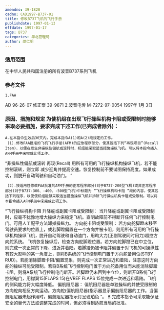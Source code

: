 ```yaml
---
amendno: 39-1820
cadno: CAD1997-B737-01
title: 修改B737飞机的飞行手册
publishdate: 1997-01-13
effdate: 1997-01-17
tags: B737
categories: 华北管理局
author: 邵仁明
---
```


### 适用范围 
在中华人民共和国注册的所有波音B737系列飞机

<!--more-->
### 参考文件
    1.FAA 
AD 96-26-07 修正案 39-9871
    2.波音电传 M-7272-97-0054  1997年 1月 3日

### 原因、措施和规定     为使机组在出现飞行操纵机构卡阻或受限制时能够采取必要措施，要求完成下述工作(已完成者除外)： 
    A.在本指令生效后30天内，完成本指令A(1)和A(2)段规定的工作。
     (1).修改FAA批准的飞机飞行手册(AFM)的应急程序部分，使其包括下列“再现项目”(Recall Item)，以便在发生非操纵性偏航或滚转时，机组能采取适当措施操纵飞机。可以将本指令插入AFM手册中来完成此项工作。 
“非操纵性偏航或滚转  再现(Recall)      用所有可用的飞行操纵机构操纵飞机，若不能控制滚转，则立即
减少迎角并提高空速。恢复控制前不要试图保持高度。如果成功，则脱开自动驾驶和自动油门。 ” 
  
     (2).按适用性修改FAA批准的AFM手册的正常程序部分(对于B737-200型飞机)或非正常程序部分(对于B737-300、-400、-500型飞机)中标题为 “飞行操纵机构卡阻 ”段的内容，使其包括下列程序，以便使机组能够采取适当措施操纵飞机并排除飞行操纵机构卡阻或受限制。可以将本指令插入AFM手册中来完成此项工作。 
“飞行操纵机构卡阻 
     升降舵或副翼卡阻或受限制： 
     当升降舵或副翼卡阻或受限制时，应毫不犹豫地增大操纵力来稳定飞机。查明故障前不得断开任何飞行控制电门。可用人工配平方法卸掉操纵力。 
     方向舵卡阻或受限制： 
     若方向舵脚蹬未移至驾驶员要求的位置上，或若脚蹬偏置在一个方向并被卡阻，则用所有可用的飞行操纵机构操纵飞机，脱开自动驾驶和自动油门，用昀大力(正副驾驶同时用力)超控方向舵系统。 
     飞机恢复操纵后，检查方向舵脚蹬位置。若方向舵脚蹬已在中立位，则完成一次正常的下降、进近并着陆。若脚蹬仍被卡阻并偏置于对飞机的可操纵性有较大影响的某一角度上，则将B系统的飞行控制电门置于方向舵备用位(STBY RUD)。若能消除脚蹬卡阻/偏置现象，则完成一次正常进近和着陆，注意这时方向舵的操纵可能受限制。若将B系统飞行控制电门置于方向舵备用位而未能消除脚蹬卡阻，则将A系统飞行控制电门断开。若脚蹬仍未回到中立位，则断开B系统飞行控制电门，用襟翼15(FLAPS 15)在V<INF>REF FLAPS 15位完成一次进近和着陆。飞机的侧风能力将大幅度降低。 
     偏航阻尼器：
     偏航阻尼器是单独操纵的并使受限制的方向舵向相反方向运动。方向舵(偏航阻尼器)指示器显示偏航阻尼器的工作。当偏航阻尼器未起作用时，偏航阻尼器指示灯呈琥珀色 ”。
    B.完成本指令可采取能保证安全的替代方法或调整完成的时间，但必须得到适航当局的批准。
